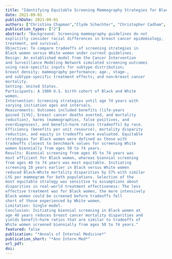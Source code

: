 ```yaml
---
title: "Identifying Equitable Screening Mammography Strategies for Black Women in the United States"
date: 2021-09-01
publishDate: 2021-09-01
authors: ["Christina Chapman","Clyde Schechter", "Christopher Cadham", "Amy Trentham-Dietz", "Ronald Gangnon", "Reshma Jagsi", "Jeanne Mandelblatt"]
publication_types: ["2"]
abstract: "Background: Screening mammography guidelines do not
explicitly consider racial differences in breast cancer epidemiology,
treatment, and survival.
Objective: To compare tradeoffs of screening strategies in
Black women versus White women under current guidelines.
Design: An established model from the Cancer Intervention
and Surveillance Modeling Network simulated screening outcomes
using race-specific inputs for subtype distribution;
breast density; mammography performance; age-, stage-,
and subtype-specific treatment effects; and non–breast cancer
mortality.
Setting: United States.
Participants: A 1980 U.S. birth cohort of Black and White
women.
Intervention: Screening strategies until age 74 years with
varying initiation ages and intervals.
Measurements: Outcomes included benefits (life-years
gained [LYG], breast cancer deaths averted, and mortality
reduction), harms (mammographies, false positives, and
overdiagnoses), and benefit–harm ratios (tradeoffs) by race.
Efficiency (benefits per unit resource), mortality disparity
reduction, and equity in tradeoffs were evaluated. Equitable
strategies for Black women were defined as those with 
tradeoffs closest to benchmark values for screening White
women biennially from ages 50 to 74 years.
Results: Biennial screening from ages 45 to 74 years was
most efficient for Black women, whereas biennial screening
from ages 40 to 74 years was most equitable. Initiating
screening 10 years earlier in Black versus White women
reduced Black–White mortality disparities by 57% with similar
LYG per mammogram for both populations. Selection of the
most equitable strategy was sensitive to assumptions about
disparities in real-world treatment effectiveness: The less
effective treatment was for Black women, the more intensively
Black women could be screened before tradeoffs fell
short of those experienced by White women.
Limitation: Single model.
Conclusion: Initiating biennial screening in Black women at
age 40 years reduces breast cancer mortality disparities and
yields benefit–harm ratios that are similar to tradeoffs of
White women screened biennially from ages 50 to 74 years."
featured: false
publication: "*Annals of Internal Medicine*"
publication_short: "*Ann Intern Med*"
url_pdf: 
doi: 
---
```


